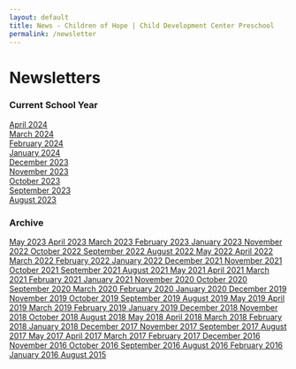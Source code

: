 ```yaml
---
layout: default
title: News - Children of Hope | Child Development Center Preschool
permalink: /newsletter
---
```


Newsletters
===

<h3 class="ui header">Current School Year</h3>
<div class="ui newsletter list">
  <a class="item" href="{{ site.baseurl }}/assets/newsletters/2023-2024/COH_April_2024_Newsletter.pdf">
    April 2024
  </a>
</div>
<div class="ui newsletter list">
  <a class="item" href="{{ site.baseurl }}/assets/newsletters/2023-2024/COH_March_2024_Newsletter.pdf">
    March 2024
  </a>
</div>
<div class="ui newsletter list">
  <a class="item" href="{{ site.baseurl }}/assets/newsletters/2023-2024/COH_February_2024_Newsletter.pdf">
    February 2024
  </a>
</div>
<div class="ui newsletter list">
  <a class="item" href="{{ site.baseurl }}/assets/newsletters/2023-2024/COH_January_2024_Newsletter.pdf">
    January 2024
  </a>
</div>
<div class="ui newsletter list">
  <a class="item" href="{{ site.baseurl }}/assets/newsletters/2023-2024/COH_December_2023_Newsletter.pdf">
    December 2023
  </a>
</div>
<div class="ui newsletter list">
  <a class="item" href="{{ site.baseurl }}/assets/newsletters/2023-2024/COH_November_2023_Newsletter.pdf">
    November 2023
  </a>
</div>
<div class="ui newsletter list">
  <a class="item" href="{{ site.baseurl }}/assets/newsletters/2023-2024/COH_October_2023_Newsletter.pdf">
    October 2023
  </a>
</div>
<div class="ui newsletter list">
  <a class="item" href="{{ site.baseurl }}/assets/newsletters/2023-2024/COH_September_2023_Newsletter.pdf">
    September 2023
  </a>
</div>
<div class="ui newsletter list">
  <a class="item" href="{{ site.baseurl }}/assets/newsletters/2023-2024/COH_August_2023_Newsletter.pdf">
    August 2023
  </a>
</div>

<div class="ui hidden divider"></div>

<h3 class="ui header">Archive</h3>

<div class="ui newsletter list">
  <a class="item" href="{{ site.baseurl }}/assets/newsletters/2022-2023/COH_May_2023_Newsletter.pdf">
    May 2023
  </a>
  <a class="item" href="{{ site.baseurl }}/assets/newsletters/2022-2023/COH_April_2023_Newsletter.pdf">
    April 2023
  </a>
  <a class="item" href="{{ site.baseurl }}/assets/newsletters/2022-2023/COH_March_2023_Newsletter.pdf">
    March 2023
  </a>
  <a class="item" href="{{ site.baseurl }}/assets/newsletters/2022-2023/COH_February_2023_Newsletter.pdf">
    February 2023
  </a>
  <a class="item" href="{{ site.baseurl }}/assets/newsletters/2022-2023/COH_January_2023_Newsletter.pdf">
    January 2023
  </a>
  <a class="item" href="{{ site.baseurl }}/assets/newsletters/2022-2023/COH_November_2022_Newsletter.pdf">
    November 2022
  </a>
  <a class="item" href="{{ site.baseurl }}/assets/newsletters/2022-2023/COH_October_2022_Newsletter.pdf">
    October 2022
  </a>
  <a class="item" href="{{ site.baseurl }}/assets/newsletters/2022-2023/COH_September_2022_Newsletter.pdf">
    September 2022
  </a>
  <a class="item" href="{{ site.baseurl }}/assets/newsletters/2022-2023/COH_August_2022_Newsletter.pdf">
    August 2022
  </a>
  <a class="item" href="{{ site.baseurl }}/assets/newsletters/2021-2022/COH_May_2022_Newsletter.pdf">
    May 2022
  </a>
  <a class="item" href="{{ site.baseurl }}/assets/newsletters/2021-2022/COH_April_2022_Newsletter.pdf">
    April 2022
  </a>
  <a class="item" href="{{ site.baseurl }}/assets/newsletters/2021-2022/COH_March_2022_Newsletter.pdf">
    March 2022
  </a>
  <a class="item" href="{{ site.baseurl }}/assets/newsletters/2021-2022/COH_February_2022_Newsletter.pdf">
    February 2022
  </a>
  <a class="item" href="{{ site.baseurl }}/assets/newsletters/2021-2022/COH_January_2022_Newsletter.pdf">
    January 2022
  </a>
  <a class="item" href="{{ site.baseurl }}/assets/newsletters/2021-2022/COH_December_2021_Newsletter.pdf">
    December 2021
  </a>
  <a class="item" href="{{ site.baseurl }}/assets/newsletters/2021-2022/COH_November_2021_Newsletter.pdf">
    November 2021
  </a>
  <a class="item" href="{{ site.baseurl }}/assets/newsletters/2021-2022/COH_October_2021_Newsletter.pdf">
    October 2021
  </a>
  <a class="item" href="{{ site.baseurl }}/assets/newsletters/2021-2022/COH_September_2021_Newsletter.pdf">
    September 2021
  </a>
  <a class="item" href="{{ site.baseurl }}/assets/newsletters/2021-2022/COH_August_2021_Newsletter.pdf">
    August 2021
  </a>
  <a class="item" href="{{ site.baseurl }}/assets/newsletters/2020-2021/COH_May_2021_Newsletter.pdf">
    May 2021
  </a>
  <a class="item" href="{{ site.baseurl }}/assets/newsletters/2020-2021/COH_April_2021_Newsletter.pdf">
    April 2021
  </a>
  <a class="item" href="{{ site.baseurl }}/assets/newsletters/2020-2021/COH_March_2021_Newsletter.pdf">
    March 2021
  </a>
  <a class="item" href="{{ site.baseurl }}/assets/newsletters/2020-2021/COH_February_2021_Newsletter.pdf">
    February 2021
  </a>
  <a class="item" href="{{ site.baseurl }}/assets/newsletters/2020-2021/COH_January_2021_Newsletter.pdf">
    January 2021
  </a>
  <a class="item" href="{{ site.baseurl }}/assets/newsletters/2020-2021/COH_November_2020_Newsletter.pdf">
    November 2020
  </a>
  <a class="item" href="{{ site.baseurl }}/assets/newsletters/2020-2021/COH_October_2020_Newsletter.pdf">
    October 2020
  </a>
  <a class="item" href="{{ site.baseurl }}/assets/newsletters/2020-2021/COH_September_2020_Newsletter.pdf">
    September 2020
  </a>
  <a class="item" href="{{ site.baseurl }}/assets/newsletters/2019-2020/COH_March_2020_Newsletter.pdf">
    March 2020
  </a>
  <a class="item" href="{{ site.baseurl }}/assets/newsletters/2019-2020/COH_February_2020_Newsletter.pdf">
    February 2020
  </a>
  <a class="item" href="{{ site.baseurl }}/assets/newsletters/2019-2020/COH_January_2020_Newsletter.pdf">
    January 2020
  </a>
  <a class="item" href="{{ site.baseurl }}/assets/newsletters/2019-2020/COH_December_2019_Newsletter.pdf">
    December 2019
  </a>
  <a class="item" href="{{ site.baseurl }}/assets/newsletters/2019-2020/COH_November_2019_Newsletter.pdf">
    November 2019
  </a>
  <a class="item" href="{{ site.baseurl }}/assets/newsletters/2019-2020/COH_October_2019_Newsletter.pdf">
    October 2019
  </a>
  <a class="item" href="{{ site.baseurl }}/assets/newsletters/2019-2020/COH_September_2019_Newsletter.pdf">
    September 2019
  </a>
  <a class="item" href="{{ site.baseurl }}/assets/newsletters/2019-2020/COH_August_2019_Newsletter.pdf">
    August 2019
  </a>
  <a class="item" href="{{ site.baseurl }}/assets/newsletters/2018-2019/COH_May_2019_Newsletter.pdf">
    May 2019
  </a>
  <a class="item" href="{{ site.baseurl }}/assets/newsletters/2018-2019/COH_April_2019_Newsletter.pdf">
    April 2019
  </a>
  <a class="item" href="{{ site.baseurl }}/assets/newsletters/2018-2019/COH_March_2019_Newsletter.pdf">
    March 2019
  </a>
  <a class="item" href="{{ site.baseurl }}/assets/newsletters/2018-2019/COH_February_2019_Newsletter.pdf">
    February 2019
  </a>
  <a class="item" href="{{ site.baseurl }}/assets/newsletters/2018-2019/COH_January_2019_Newsletter.pdf">
    January 2019
  </a>
  <a class="item" href="{{ site.baseurl }}/assets/newsletters/2018-2019/COH_December_2018_Newsletter.pdf">
    December 2018
  </a>
  <a class="item" href="{{ site.baseurl }}/assets/newsletters/2018-2019/COH_November_2018_Newsletter.pdf">
    November 2018
  </a>
  <a class="item" href="{{ site.baseurl }}/assets/newsletters/2018-2019/COH_October_2018_Newsletter.pdf">
    October 2018
  </a>
  <a class="item" href="{{ site.baseurl }}/assets/newsletters/2018-2019/COH_August_2018_Newsletter.pdf">
    August 2018
  </a>
  <a class="item" href="{{ site.baseurl }}/assets/newsletters/2017-2018/COH_May_2018_Newsletter.pdf">
    May 2018
  </a>
  <a class="item" href="{{ site.baseurl }}/assets/newsletters/2017-2018/COH_April_2018_Newsletter.pdf">
    April 2018
  </a>
  <a class="item" href="{{ site.baseurl }}/assets/newsletters/2017-2018/COH_March_2018_Newsletter.pdf">
    March 2018
  </a>
  <a class="item" href="{{ site.baseurl }}/assets/newsletters/2017-2018/COH_February_2018_Newsletter.pdf">
    February 2018
  </a>
  <a class="item" href="{{ site.baseurl }}/assets/newsletters/2017-2018/COH_January_2018_Newsletter.pdf">
    January 2018
  </a>
  <a class="item" href="{{ site.baseurl }}/assets/newsletters/2017-2018/COH_December_2017_Newsletter.pdf">
    December 2017
  </a>
  <a class="item" href="{{ site.baseurl }}/assets/newsletters/2017-2018/COH_November_2017_Newsletter.pdf">
    November 2017
  </a>
  <a class="item" href="{{ site.baseurl }}/assets/newsletters/2017-2018/COH_September_2017_Newsletter.pdf">
    September 2017
  </a>
  <a class="item" href="{{ site.baseurl }}/assets/newsletters/2017-2018/COH_August_2017_Newsletter.pdf">
    August 2017
  </a>
  <a class="item" href="{{ site.baseurl }}/assets/newsletters/2016-2017/COH_May_2017_Newsletter.pdf">
    May 2017
  </a>
  <a class="item" href="{{ site.baseurl }}/assets/newsletters/2016-2017/COH_April_2017_Newsletter.pdf">
    April 2017
  </a>
  <a class="item" href="{{ site.baseurl }}/assets/newsletters/2016-2017/COH_March_2017_Newsletter.pdf">
    March 2017
  </a>
  <a class="item" href="{{ site.baseurl }}/assets/newsletters/2016-2017/COH_February_2017_Newsletter.pdf">
    February 2017
  </a>
  <a class="item" href="{{ site.baseurl }}/assets/newsletters/2016-2017/COH_December_2016_Newsletter.pdf">
    December 2016
  </a>
  <a class="item" href="{{ site.baseurl }}/assets/newsletters/2016-2017/COH_November_2016_Newsletter.pdf">
    November 2016
  </a>
  <a class="item" href="{{ site.baseurl }}/assets/newsletters/2016-2017/COH_October_2016_Newsletter.pdf">
    October 2016
  </a>
  <a class="item" href="{{ site.baseurl }}/assets/newsletters/2016-2017/COH_September_2016_Newsletter.pdf">
    September 2016
  </a>
  <a class="item" href="{{ site.baseurl }}/assets/newsletters/2016-2017/COH_August_2016_Newsletter.pdf">
    August 2016
  </a>
  <a class="item" href="{{ site.baseurl }}/assets/newsletters/2015-2016/COH_February_2016_Newsletter.pdf">
    February 2016
  </a>
  <a class="item" href="{{ site.baseurl }}/assets/newsletters/2015-2016/COH_January_2016_Newsletter.pdf">
    January 2016
  </a>
  <a class="item" href="{{ site.baseurl }}/assets/newsletters/2015-2016/COH_August 2015 Newsletter.pdf">
    August 2015
  </a>
</div>





